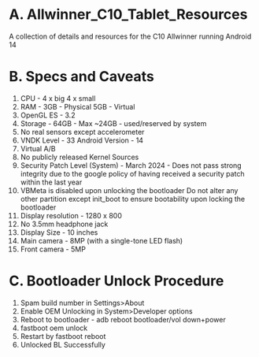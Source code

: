 # A. Allwinner_C10_Tablet_Resources
A collection of details and resources for the C10 Allwinner running Android 14

# B. Specs and Caveats
1) CPU - 
    4 x big 
    4 x small
2) RAM - 
    3GB - Physical
    5GB - Virtual
3) OpenGL ES - 
    3.2
4) Storage - 
    64GB - Max
    ~24GB - used/reserved by system
5) No real sensors except accelerometer
6) VNDK Level - 33
    Android Version - 14
7) Virtual A/B
8) No publicly released Kernel Sources
9) Security Patch Level (System) - March 2024 - Does not pass strong integrity due to the google policy of having received a security patch within the last year
10) VBMeta is disabled upon unlocking the bootloader
    Do not alter any other partition except init_boot to ensure bootability upon locking the bootloader
11) Display resolution - 1280 x 800
12) No 3.5mm headphone jack
13) Display Size - 10 inches
14) Main camera - 8MP (with a single-tone LED flash)
15) Front camera - 5MP

# C. Bootloader Unlock Procedure
1) Spam build number in Settings>About
2) Enable OEM Unlocking in System>Developer options
3) Reboot to bootloader - adb reboot bootloader/vol down+power
4) fastboot oem unlock
5) Restart by fastboot reboot
6) Unlocked BL Successfully
